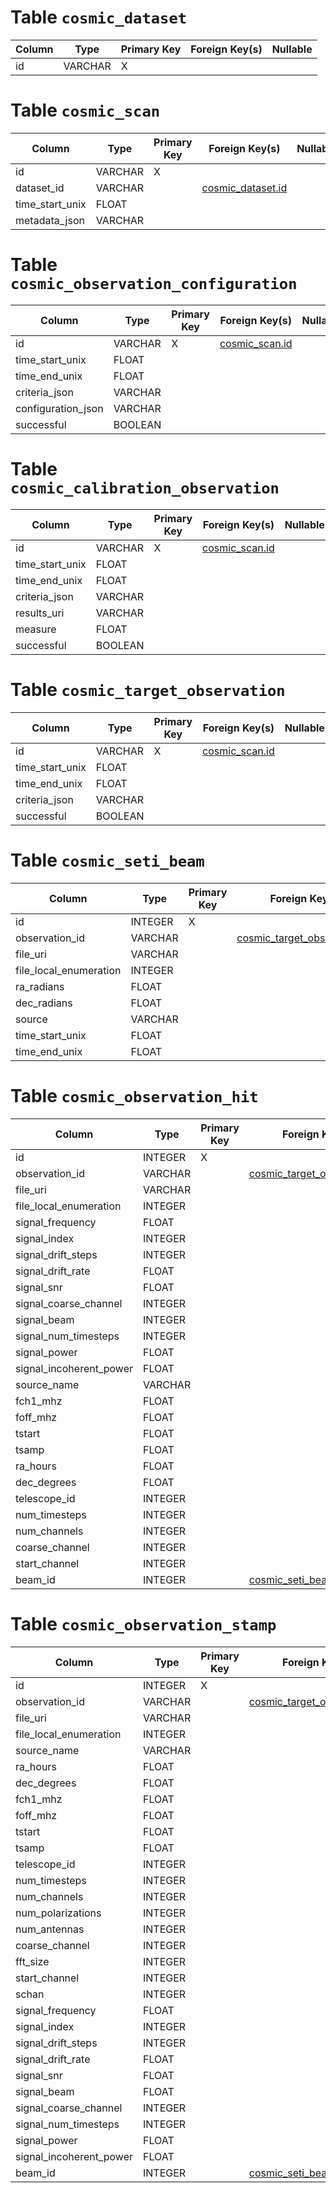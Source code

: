 # Table `cosmic_dataset`

Column | Type | Primary Key | Foreign Key(s) | Nullable
-|-|-|-|-
id | VARCHAR | X |  | 

# Table `cosmic_scan`

Column | Type | Primary Key | Foreign Key(s) | Nullable
-|-|-|-|-
id | VARCHAR | X |  | 
dataset_id | VARCHAR |  | [cosmic_dataset.id](#table-cosmic_dataset) | 
time_start_unix | FLOAT |  |  | 
metadata_json | VARCHAR |  |  | 

# Table `cosmic_observation_configuration`

Column | Type | Primary Key | Foreign Key(s) | Nullable
-|-|-|-|-
id | VARCHAR | X | [cosmic_scan.id](#table-cosmic_scan) | 
time_start_unix | FLOAT |  |  | 
time_end_unix | FLOAT |  |  | 
criteria_json | VARCHAR |  |  | 
configuration_json | VARCHAR |  |  | 
successful | BOOLEAN |  |  | 

# Table `cosmic_calibration_observation`

Column | Type | Primary Key | Foreign Key(s) | Nullable
-|-|-|-|-
id | VARCHAR | X | [cosmic_scan.id](#table-cosmic_scan) | 
time_start_unix | FLOAT |  |  | 
time_end_unix | FLOAT |  |  | 
criteria_json | VARCHAR |  |  | 
results_uri | VARCHAR |  |  | 
measure | FLOAT |  |  | 
successful | BOOLEAN |  |  | 

# Table `cosmic_target_observation`

Column | Type | Primary Key | Foreign Key(s) | Nullable
-|-|-|-|-
id | VARCHAR | X | [cosmic_scan.id](#table-cosmic_scan) | 
time_start_unix | FLOAT |  |  | 
time_end_unix | FLOAT |  |  | 
criteria_json | VARCHAR |  |  | 
successful | BOOLEAN |  |  | 

# Table `cosmic_seti_beam`

Column | Type | Primary Key | Foreign Key(s) | Nullable
-|-|-|-|-
id | INTEGER | X |  | 
observation_id | VARCHAR |  | [cosmic_target_observation.id](#table-cosmic_target_observation) | 
file_uri | VARCHAR |  |  | 
file_local_enumeration | INTEGER |  |  | 
ra_radians | FLOAT |  |  | 
dec_radians | FLOAT |  |  | 
source | VARCHAR |  |  | 
time_start_unix | FLOAT |  |  | 
time_end_unix | FLOAT |  |  | 

# Table `cosmic_observation_hit`

Column | Type | Primary Key | Foreign Key(s) | Nullable
-|-|-|-|-
id | INTEGER | X |  | 
observation_id | VARCHAR |  | [cosmic_target_observation.id](#table-cosmic_target_observation) | 
file_uri | VARCHAR |  |  | 
file_local_enumeration | INTEGER |  |  | 
signal_frequency | FLOAT |  |  | 
signal_index | INTEGER |  |  | 
signal_drift_steps | INTEGER |  |  | 
signal_drift_rate | FLOAT |  |  | 
signal_snr | FLOAT |  |  | 
signal_coarse_channel | INTEGER |  |  | 
signal_beam | INTEGER |  |  | 
signal_num_timesteps | INTEGER |  |  | 
signal_power | FLOAT |  |  | 
signal_incoherent_power | FLOAT |  |  | 
source_name | VARCHAR |  |  | 
fch1_mhz | FLOAT |  |  | 
foff_mhz | FLOAT |  |  | 
tstart | FLOAT |  |  | 
tsamp | FLOAT |  |  | 
ra_hours | FLOAT |  |  | 
dec_degrees | FLOAT |  |  | 
telescope_id | INTEGER |  |  | 
num_timesteps | INTEGER |  |  | 
num_channels | INTEGER |  |  | 
coarse_channel | INTEGER |  |  | 
start_channel | INTEGER |  |  | 
beam_id | INTEGER |  | [cosmic_seti_beam.id](#table-cosmic_seti_beam) | 

# Table `cosmic_observation_stamp`

Column | Type | Primary Key | Foreign Key(s) | Nullable
-|-|-|-|-
id | INTEGER | X |  | 
observation_id | VARCHAR |  | [cosmic_target_observation.id](#table-cosmic_target_observation) | 
file_uri | VARCHAR |  |  | 
file_local_enumeration | INTEGER |  |  | 
source_name | VARCHAR |  |  | 
ra_hours | FLOAT |  |  | 
dec_degrees | FLOAT |  |  | 
fch1_mhz | FLOAT |  |  | 
foff_mhz | FLOAT |  |  | 
tstart | FLOAT |  |  | 
tsamp | FLOAT |  |  | 
telescope_id | INTEGER |  |  | 
num_timesteps | INTEGER |  |  | 
num_channels | INTEGER |  |  | 
num_polarizations | INTEGER |  |  | 
num_antennas | INTEGER |  |  | 
coarse_channel | INTEGER |  |  | 
fft_size | INTEGER |  |  | 
start_channel | INTEGER |  |  | 
schan | INTEGER |  |  | 
signal_frequency | FLOAT |  |  | 
signal_index | INTEGER |  |  | 
signal_drift_steps | INTEGER |  |  | 
signal_drift_rate | FLOAT |  |  | 
signal_snr | FLOAT |  |  | 
signal_beam | FLOAT |  |  | 
signal_coarse_channel | INTEGER |  |  | 
signal_num_timesteps | INTEGER |  |  | 
signal_power | FLOAT |  |  | 
signal_incoherent_power | FLOAT |  |  | 
beam_id | INTEGER |  | [cosmic_seti_beam.id](#table-cosmic_seti_beam) | 
